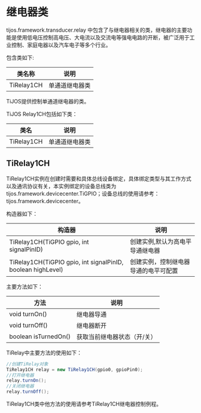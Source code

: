 # 继电器类

tijos.framework.transducer.relay 中包含了与继电器相关的类，继电器的主要功能是使用低电压控制高电压、大电流以及交流电等强电电路的开断，被广泛用于工业控制、家庭电器以及汽车电子等多个行业。

包含类如下:

| 类名称        | 说明      |
| ---------- | ------- |
| TiRelay1CH | 单通道继电器类 |

TiJOS提供控制单通道继电器的类。

TiJOS Relay1CH包括如下类：

| 类名         | 说明      |
| ---------- | ------- |
| TiRelay1CH | 单通道继电器类 |

## TiRelay1CH

TiRelay1CH实例在创建时需要和具体总线设备绑定，具体绑定类型与其工作方式以及通讯协议有关，本实例绑定的设备总线类为 tijos.framework.devicecenter.TiGPIO；设备总线的使用请参考：tijos.framework.devicecenter。

构造器如下：

| 构造器                                      | 说明                 |
| ---------------------------------------- | ------------------ |
| TiRelay1CH(TiGPIO gpio, int signalPinID) | 创建实例,默认为高电平导通继电器   |
| TiRelay1CH(TiGPIO gpio, int signalPinID, boolean highLevel) | 创建实例，控制继电器导通的电平可配置 |

主要方法如下：

| 方法                   | 说明             |
| -------------------- | -------------- |
| void turnOn()        | 继电器导通          |
| void turnOff()       | 继电器断开          |
| boolean isTurnedOn() | 获取当前继电器状态（开/关） |

TiRelay中主要方法的使用如下：

```java
//创建TiRelay对象
TiRelay1CH relay = new TiRelay1CH(gpio0, gpioPin0);
//打开继电器
relay.turnOn();
//关闭继电器
relay.turnOff();
```

TiRelay1CH类中他方法的使用请参考TiRelay1CH继电器控制例程。
